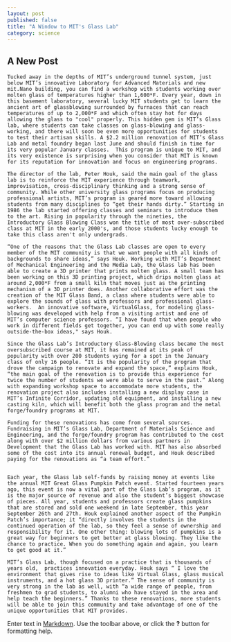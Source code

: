 ```yaml
---
layout: post
published: false
title: "A Window to MIT's Glass Lab"
category: science
---
```


## A New Post
	
    Tucked away in the depths of MIT’s underground tunnel system, just below MIT’s innovative Laboratory for Advanced Materials and new mit.Nano building, you can find a workshop with students working over molten glass of temperatures higher than 1,600*F. Every year, down in this basement laboratory, several lucky MIT students get to learn the ancient art of glassblowing surrounded by furnaces that can reach temperatures of up to 2,000*F and which often stay hot for days allowing the glass to "cool" properly. This hidden gem is MIT’s Glass lab, where students can take classes on glass-blowing and glass-working, and there will soon be even more opportunities for students to test their artisan skills. A $2.2 million renovation of MIT’s Glass Lab and metal foundry began last June and should finish in time for its very popular January classes.  This program is unique to MIT, and its very existence is surprising when you consider that MIT is known for its reputation for innovation and focus on engineering programs.

	The director of the lab, Peter Houk, said the main goal of the glass lab is to reinforce the MIT experience through teamwork, improvisation, cross-disciplinary thinking and a strong sense of community. While other university glass programs focus on producing professional artists, MIT’s program is geared more toward allowing students from many disciplines to “get their hands dirty.” Starting in 1986 the lab started offering classes and seminars to introduce them to the art. Rising in popularity through the nineties, the Introductory Glass Blowing Class won the title of most over-subscribed class at MIT in the early 2000's, and those students lucky enough to take this class aren't only undergrads.

	“One of the reasons that the Glass Lab classes are open to every member of the MIT community is that we want people with all kinds of backgrounds to share ideas,” says Houk. Working with MIT’s Department of Mechanical Engineering and the Media Lab, the Glass lab has been able to create a 3D printer that prints molten glass. A small team has been working on this 3D printing project, which drips molten glass at around 2,000*F from a small kiln that moves just as the printing mechanism of a 3D printer does. Another collaborative effort was the creation of the MIT Glass Band, a class where students were able to explore the sounds of glass with professors and professional glass-workers.  An innovative software, VirtualGlass, for modeling glass-blowing was developed with help from a visiting artist and one of MIT’s computer science professors. “I have found that when people who work in different fields get together, you can end up with some really outside-the-box ideas," says Houk.

	Since the Glass Lab’s Introductory Glass-Blowing class became the most oversubscribed course at MIT, it has remained at its peak of popularity with over 200 students vying for a spot in the January class of only 16 people. “It is the popularity of the program that drove the campaign to renovate and expand the space,” explains Houk, “the main goal of the renovation is to provide this experience for twice the number of students we were able to serve in the past.” Along with expanding workshop space to accommodate more students, the renovation project also includes installing a new display case in MIT’s Infinite Corridor, updating old equipment, and installing a new casting kiln, which will benefit both the glass program and the metal forge/foundry programs at MIT. 

	Funding for these renovations has come from several sources. Fundraising in MIT’s Glass Lab, Department of Materials Science and Engineering, and the forge/foundry program has contributed to the cost along with over $2 million dollars from various partners in Development that the Glass Lab has worked with. MIT has also absorbed some of the cost into its annual renewal budget, and Houk described paying for the renovations as “a team effort.”
		

	Each year, the Glass lab self-funds by raising money at events like the annual MIT Great Glass Pumpkin Patch event. Started fourteen years ago, this event is now a vital part of the Glass Lab’s program, as it is the major source of revenue and also the student’s biggest showcase of pieces. All year, students and professors create glass pumpkins that are stored and sold one weekend in late September, this year September 26th and 27th. Houk explained another aspect of the Pumpkin Patch’s importance; it “directly involves the students in the continued operation of the lab, so they feel a sense of ownership and responsibility for it. One other thing: blowing lots of pumpkins is a great way for beginners to get better at glass blowing. They like the chance to practice. When you do something again and again, you learn to get good at it.”

	MIT’s Glass Lab, though focused on a practice that is thousands of years old,  practices innovation everyday. Houk says “ I love the environment that gives rise to ideas like Virtual Glass, glass musical instruments, and a hot glass 3D printer.” The sense of community is very strong in the lab as well, with “a wide range of people, from freshmen to grad students, to alumni who have stayed in the area and help teach the beginners.” Thanks to these renovations, more students will be able to join this community and take advantage of one of the unique opportunities that MIT provides.

Enter text in [Markdown](http://daringfireball.net/projects/markdown/). Use the toolbar above, or click the **?** button for formatting help.
